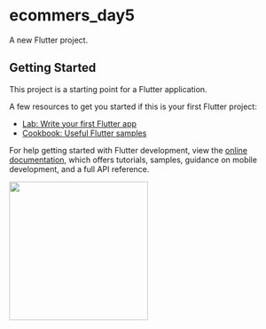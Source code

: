 # ecommers_day5

A new Flutter project.

## Getting Started


This project is a starting point for a Flutter application.

A few resources to get you started if this is your first Flutter project:

- [Lab: Write your first Flutter app](https://docs.flutter.dev/get-started/codelab)
- [Cookbook: Useful Flutter samples](https://docs.flutter.dev/cookbook)

For help getting started with Flutter development, view the
[online documentation](https://docs.flutter.dev/), which offers tutorials,
samples, guidance on mobile development, and a full API reference.


<img src="\https://github.com/Aksharpatel06/ecommers_day5/assets/143181114/2982c124-ec9e-4681-8fe5-faffbb893752" width=250>
